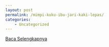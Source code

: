 ```yaml
---
layout: post
permalink: /mimpi-kuku-ibu-jari-kaki-lepas/
categories:
    - Uncategorized
---
```


[Baca Selengkapnya](/06)